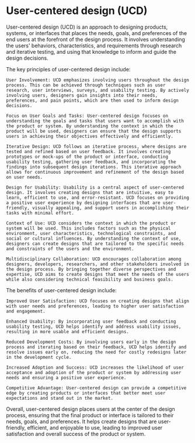# User-centered design (UCD) 

User-centered design (UCD) is an approach to designing products, systems, or interfaces that places the needs, goals, and preferences of the end users at the forefront of the design process. It involves understanding the users' behaviors, characteristics, and requirements through research and iterative testing, and using that knowledge to inform and guide the design decisions.

The key principles of user-centered design include:

    User Involvement: UCD emphasizes involving users throughout the design process. This can be achieved through techniques such as user research, user interviews, surveys, and usability testing. By actively involving users, designers gain insights into their needs, preferences, and pain points, which are then used to inform design decisions.

    Focus on User Goals and Tasks: User-centered design focuses on understanding the goals and tasks that users want to accomplish with the product or system. By understanding the context in which the product will be used, designers can ensure that the design supports users in achieving their objectives effectively and efficiently.

    Iterative Design: UCD follows an iterative process, where designs are tested and refined based on user feedback. It involves creating prototypes or mock-ups of the product or interface, conducting usability testing, gathering user feedback, and incorporating the findings into subsequent design iterations. This iterative approach allows for continuous improvement and refinement of the design based on user needs.

    Design for Usability: Usability is a central aspect of user-centered design. It involves creating designs that are intuitive, easy to learn, efficient to use, and error-resistant. UCD focuses on providing a positive user experience by designing interfaces that are user-friendly, visually appealing, and support users in accomplishing their tasks with minimal effort.

    Context of Use: UCD considers the context in which the product or system will be used. This includes factors such as the physical environment, user characteristics, technological constraints, and social or cultural influences. By understanding the context of use, designers can create designs that are tailored to the specific needs and constraints of the users and the environment.

    Multidisciplinary Collaboration: UCD encourages collaboration among designers, developers, researchers, and other stakeholders involved in the design process. By bringing together diverse perspectives and expertise, UCD aims to create designs that meet the needs of the users while also considering technical feasibility and business goals.

The benefits of user-centered design include:

    Improved User Satisfaction: UCD focuses on creating designs that align with user needs and preferences, leading to higher user satisfaction and engagement.

    Enhanced Usability: By incorporating user feedback and conducting usability testing, UCD helps identify and address usability issues, resulting in more usable and efficient designs.

    Reduced Development Costs: By involving users early in the design process and iterating based on their feedback, UCD helps identify and resolve issues early on, reducing the need for costly redesigns later in the development cycle.

    Increased Adoption and Success: UCD increases the likelihood of user acceptance and adoption of the product or system by addressing user needs and ensuring a positive user experience.

    Competitive Advantage: User-centered design can provide a competitive edge by creating products or interfaces that better meet user expectations and stand out in the market.

Overall, user-centered design places users at the center of the design process, ensuring that the final product or interface is tailored to their needs, goals, and preferences. It helps create designs that are user-friendly, efficient, and enjoyable to use, leading to improved user satisfaction and overall success of the product or system.